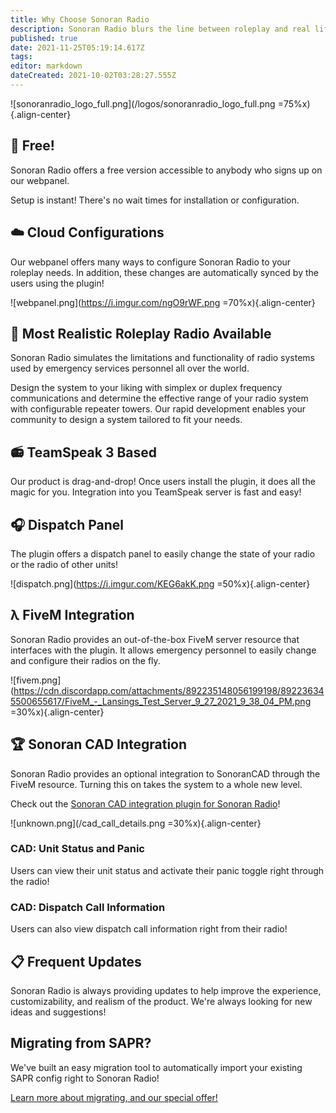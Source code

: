 ```yaml
---
title: Why Choose Sonoran Radio
description: Sonoran Radio blurs the line between roleplay and real life. See what we have to offer!
published: true
date: 2021-11-25T05:19:14.617Z
tags: 
editor: markdown
dateCreated: 2021-10-02T03:28:27.555Z
---
```



![sonoranradio_logo_full.png](/logos/sonoranradio_logo_full.png =75%x){.align-center}

## 💸 Free!

Sonoran Radio offers a free version accessible to anybody who signs up on our webpanel.

Setup is instant! There's no wait times for installation or configuration.

## ☁️ Cloud Configurations

Our webpanel offers many ways to configure Sonoran Radio to your roleplay needs. In addition, these changes are automatically synced by the users using the plugin!

![webpanel.png](https://i.imgur.com/ngO9rWF.png =70%x){.align-center}

## 💯 Most Realistic Roleplay Radio Available

Sonoran Radio simulates the limitations and functionality of radio systems used by emergency services personnel all over the world.

Design the system to your liking with simplex or duplex frequency communications and determine the effective range of your radio system with configurable repeater towers. Our rapid development enables your community to design a system tailored to fit your needs.

## 📻 TeamSpeak 3 Based

Our product is drag-and-drop! Once users install the plugin, it does all the magic for you. Integration into you TeamSpeak server is fast and easy!

## 🎧 Dispatch Panel

The plugin offers a dispatch panel to easily change the state of your radio or the radio of other units!

![dispatch.png](https://i.imgur.com/KEG6akK.png =50%x){.align-center}

## λ FiveM Integration

Sonoran Radio provides an out-of-the-box FiveM server resource that interfaces with the plugin. It allows emergency personnel to easily change and configure their radios on the fly.

![fivem.png](https://cdn.discordapp.com/attachments/892235148056199198/892236345500655617/FiveM_-_Lansings_Test_Server_9_27_2021_9_38_04_PM.png =30%x){.align-center}

## 🏆 Sonoran CAD Integration

Sonoran Radio provides an optional integration to SonoranCAD through the FiveM resource. Turning this on takes the system to a whole new level.

Check out the [Sonoran CAD integration plugin for Sonoran Radio](https://info.sonorancad.com/integration-plugins/integration-plugins/available-plugins/sonoran-radio-sonrad)!

![unknown.png](/cad_call_details.png =30%x){.align-center}

### CAD: Unit Status and Panic
Users can view their unit status and activate their panic toggle right through the radio!

### CAD: Dispatch Call Information
Users can also view dispatch call information right from their radio!

## 📋 Frequent Updates

Sonoran Radio is always providing updates to help improve the experience, customizability, and realism of the product. We're always looking for new ideas and suggestions!

## Migrating from SAPR?
We've built an easy migration tool to automatically import your existing SAPR config right to Sonoran Radio!

[Learn more about migrating, and our special offer!](/tutorials/import-sapr-config)

